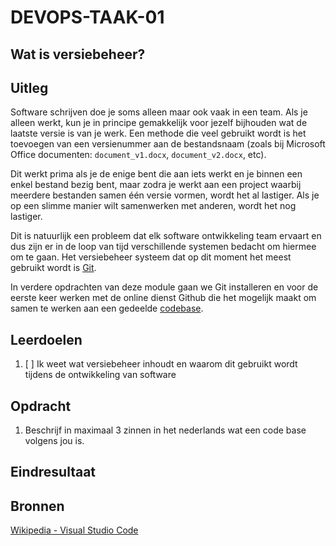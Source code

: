 # DEVOPS-TAAK-01

## Wat is versiebeheer?

## Uitleg

Software schrijven doe je soms alleen maar ook vaak in een team. Als je alleen werkt, kun je in principe gemakkelijk voor jezelf bijhouden wat de laatste versie is van je werk. Een methode die veel gebruikt wordt is het toevoegen van een versienummer aan de bestandsnaam (zoals bij Microsoft Office documenten: `document_v1.docx`, `document_v2.docx`, etc).

Dit werkt prima als je de enige bent die aan iets werkt en je binnen een enkel bestand bezig bent, maar zodra je werkt aan een project waarbij meerdere bestanden samen één versie vormen, wordt het al lastiger. Als je op een slimme manier wilt samenwerken met anderen, wordt het nog lastiger.

Dit is natuurlijk een probleem dat elk software ontwikkeling team ervaart en dus zijn er in de loop van tijd verschillende systemen bedacht om hiermee om te gaan. Het versiebeheer systeem dat op dit moment het meest gebruikt wordt is [Git](https://nl.wikipedia.org/wiki/Git_(software)).

In verdere opdrachten van deze module gaan we Git installeren en voor de eerste keer werken met de online dienst Github die het mogelijk maakt om samen te werken aan een gedeelde [codebase](https://en.wikipedia.org/wiki/Codebase).

## Leerdoelen

1. [ ] Ik weet wat versiebeheer inhoudt en waarom dit gebruikt wordt tijdens de ontwikkeling van software

## Opdracht

1. Beschrijf in maximaal 3 zinnen in het nederlands wat een code base volgens jou is.

## Eindresultaat



## Bronnen

[Wikipedia - Visual Studio Code](https://en.wikipedia.org/wiki/Visual_Studio_Code)  


